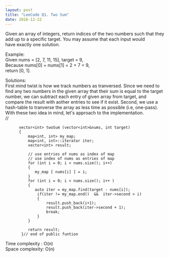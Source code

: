 ```yaml
---
layout: post
title: "LeeCode Q1. Two Sum"
date: 2016-12-22
---
```

Given an array of integers, return indices of the two numbers such that they add up to a specific target.
You may assume that each input would have exactly one solution.

Example:                                           
Given nums = [2, 7, 11, 15], target = 9,                                      
Because nums[0] + nums[1] = 2 + 7 = 9,                                          
return [0, 1].

Solutions:                                                   
First mind twist is how we track numbers as tranversed. Since we need to find any two numbers in the given array that their sum is equal to the target number, we can subtract each entry of given array from target, and compare the result with aother entries to see if it exist. Second, we use a hash-table to tranverse the array as less time as possible (i.e, one-pass).
With these two idea in mind, let's approach to the implementation.           
//

          vector<int> twoSum (vector<int>&nums, int target)
          {
              map<int, int> my_map;
              map<int, int>::iterator iter;
              vector<int> result;
              
              // use entries of nums as index of map
              // use index of nums as entries of map
              for (int i = 0; i < nums.size(); i++)
              {
                 my_map [ nums[i] ] = i;
              }
              for (int i = 0; i < nums.size(); i++ )
              {
                 auto iter = my_map.find(target - nums[i]);
                  if(iter != my_map.end()  &&  iter->second > i)
                  {
                      result.push_back(i+1);
                      result.push_back(iter->second + 1);
                      break;
                  }
              }
          
              return result;
           }// end of public funtion

Time complexity : O(n)                                      
Space complexity: O(n)
